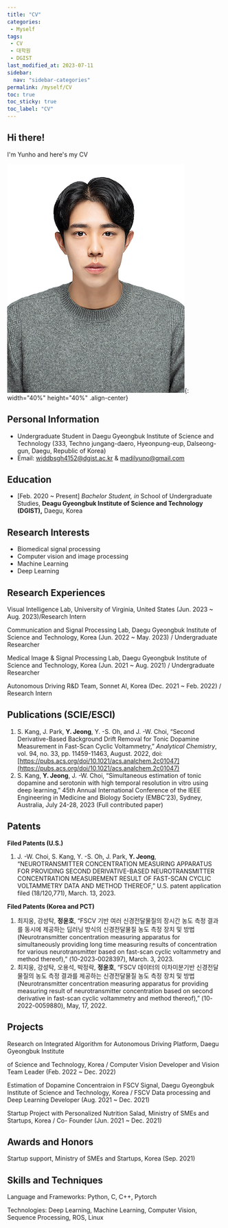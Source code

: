 ```yaml
---
title: "CV"
categories:
 - Myself
tags:
 - CV
 - 대학원
 - DGIST
last_modified_at: 2023-07-11
sidebar:
  nav: "sidebar-categories"
permalink: /myself/CV
toc: true
toc_sticky: true
toc_label: "CV"
---
```


## Hi there!
I'm Yunho and here's my CV

![image](/assets/images/2.jpg){: width="40%" height="40%" .align-center}

## Personal Information

- Undergraduate Student in Daegu Gyeongbuk Institute of Science and Technology (333, Techno jungang-daero, Hyeonpung-eup, Dalseong-gun, Daegu, Republic of Korea)
- Email: [wjddbsgh4152@dgist.ac.kr](mailto:wjddbsgh4152@dgist.ac.kr) & [madilyuno@gmail.com](mailto:madilyuno@gmail.com)

## Education

- [Feb. 2020 ~ Present] *Bachelor* *Student, in* School of Undergraduate Studies, **Deagu Gyeongbuk Institute of Science and Technology (DGIST),** Daegu, Korea

## Research Interests

- Biomedical signal processing
- Computer vision and image processing
- Machine Learning
- Deep Learning

## Research Experiences

Visual Intelligence Lab, University of Virginia, United States (Jun. 2023 ~ Aug. 2023)/Research Intern

Communication and Signal Processing Lab, Daegu Gyeongbuk Institute of Science and Technology, Korea (Jun. 2022 ~ May. 2023) / Undergraduate Researcher

Medical Image & Signal Processing Lab, Daegu Gyeongbuk Institute of Science and Technology, Korea (Jun. 2021 ~ Aug. 2021) / Undergraduate Researcher

Autonomous Driving R&D Team, Sonnet AI, Korea (Dec. 2021 ~ Feb. 2022) / Research Intern


## Publications (SCIE/ESCI)

1. S. Kang, J. Park, **Y. Jeong**, Y. -S. Oh, and J. -W. Choi, “Second Derivative-Based Background Drift Removal for Tonic Dopamine Measurement in Fast-Scan Cyclic Voltammetry,” *Analytical Chemistry*, vol. 94, no. 33, pp. 11459-11463, August. 2022, doi: [https://pubs.acs.org/doi/10.1021/acs.analchem.2c01047](https://pubs.acs.org/doi/10.1021/acs.analchem.2c01047)
2. S. Kang, **Y. Jeong**, J. -W. Choi, “Simultaneous estimation of tonic dopamine and serotonin with high temporal resolution in vitro using deep learning,” 45th Annual International Conference of the IEEE Engineering in Medicine and Biology Society (EMBC’23), Sydney, Australia, July 24-28, 2023 (Full contributed paper) 


## Patents

**Filed Patents (U.S.)**

1. J. -W. Choi, S. Kang, Y. -S. Oh, J. Park, **Y. Jeong**, “NEUROTRANSMITTER CONCENTRATION MEASURING APPARATUS FOR PROVIDING SECOND DERIVATIVE-BASED NEUROTRANSMITTER CONCENTRATION MEASUREMENT RESULT OF FAST-SCAN CYCLIC VOLTAMMETRY DATA AND METHOD THEREOF,” U.S. patent application filed (18/120,771), March. 13, 2023.

**Filed Patents (Korea and PCT)**

1. 최지웅, 강성탁, **정윤호**, “FSCV 기반 여러 신경전달물질의 장시간 농도 측정 결과를 동시에 제공하는 딥러닝 방식의 신경전달물질 농도 측정 장치 및 방법 (Neurotransmitter concentration measuring apparatus for simultaneously providing long time measuring results of concentration for various neurotransmitter based on fast-scan cyclic voltammetry and method thereof),” (10-2023-0028397), March. 3, 2023.
2. 최지웅, 강성탁, 오용석, 박정락, **정윤호**, “FSCV 데이터의 이차미분기반 신경전달물질의 농도 측정 결과를 제공하는 신경전달물질 농도 측정 장치 및 방법 (Neurotransmitter concentration measuring apparatus for providing measuring result of  neurotransmitter concentration based on second derivative in fast-scan cyclic voltammetry and method thereof),” (10-2022-0059880), May, 17, 2022.

## Projects

Research on Integrated Algorithm for Autonomous Driving Platform, Daegu Gyeongbuk Institute

of Science and Technology, Korea / Computer Vision Developer and Vision Team Leader (Feb. 2022 ~ Dec. 2022)

Estimation of Dopamine Concentraion in FSCV Signal, Daegu Gyeongbuk Institute of Science and Technology, Korea / FSCV Data processing and Deep Learning Developer (Aug. 2021 ~ Dec. 2021)

Startup Project with Personalized Nutrition Salad, Ministry of SMEs and Startups, Korea / Co- Founder (Jun. 2021 ~ Dec. 2021)


## Awards and Honors

Startup support, Ministry of SMEs and Startups, Korea (Sep. 2021)


## Skills and Techniques

Language and Frameworks: Python, C, C++, Pytorch

Technologies: Deep Learning, Machine Learning, Computer Vision, Sequence Processing, ROS, Linux

